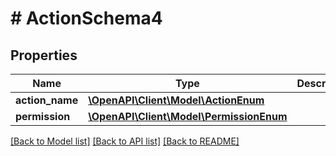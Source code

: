 # # ActionSchema4

## Properties

Name | Type | Description | Notes
------------ | ------------- | ------------- | -------------
**action_name** | [**\OpenAPI\Client\Model\ActionEnum**](ActionEnum.md) |  | [optional]
**permission** | [**\OpenAPI\Client\Model\PermissionEnum**](PermissionEnum.md) |  | [optional]

[[Back to Model list]](../../README.md#models) [[Back to API list]](../../README.md#endpoints) [[Back to README]](../../README.md)
